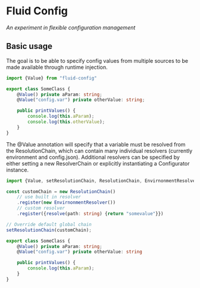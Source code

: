 # Fluid Config
_An experiment in flexible configuration management_

## Basic usage
The goal is to be able to specify config values from multiple sources to be made available through runtime injection.
```typescript
import {Value} from "fluid-config"

export class SomeClass {
	@Value() private aParam: string;
	@Value("config.var") private otherValue: string;

	public printValues() {
		console.log(this.aParam);
		console.log(this.otherValue);
	}
}
```

The @Value annotation will specify that a variable must be resolved from the ResolutionChain, which can contain many 
individual resolvers (currently environment and config.json). Additional resolvers can be specified by either setting a
new ResolverChain or explicitly instantiating a Configurator instance.

```typescript
import {Value, setResolutionChain, ResolutionChain, EnvirnonmentResolver} from "fluid-config"

const customChain = new ResolutionChain()
    // use built in resolver
    .register(new EnvirnonmentResolver())
    // custom resolver
    .register({resolve(path: string) {return "somevalue"}})

// Override default global chain
setResolutionChain(customChain);

export class SomeClass {
	@Value() private aParam: string;
    @Value("config.var") private otherValue: string

	public printValues() {
		console.log(this.aParam);
	}
}
```
